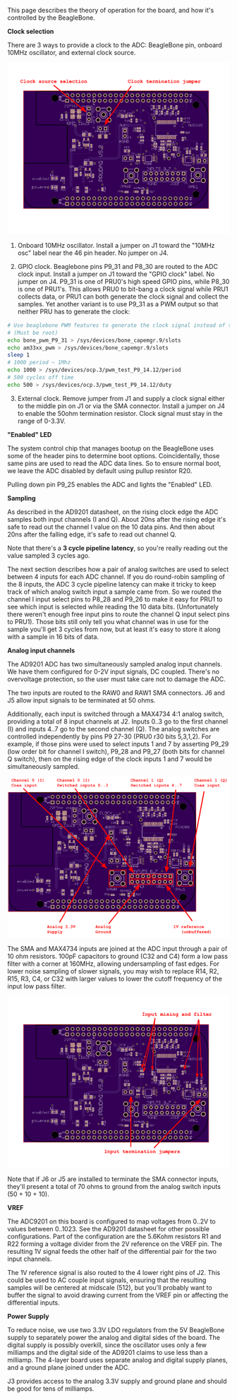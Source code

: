 This page describes the theory of operation for the board, and how it's controlled by the BeagleBone.

**Clock selection**

There are 3 ways to provide a clock to the ADC: BeagleBone pin, onboard 10MHz oscillator, and external clock source.

![Clock selection](clock_selection.png?raw=true "Clock selection")

1. Onboard 10MHz oscillator.  Install a jumper on J1 toward the "10MHz osc" label near the 46 pin header.  No jumper on J4.

2. GPIO clock.  Beaglebone pins P9_31 and P8_30 are routed to the ADC clock input.  Install a jumper on J1 toward the "GPIO clock" label.  No jumper on J4.  P9_31 is one of PRU0's high speed GPIO pins, while P8_30 is one of PRU1's.  This allows PRU0 to bit-bang a clock signal while PRU1 collects data, or PRU1 can both generate the clock signal and collect the samples.  Yet another variant is to use P9_31 as a PWM output so that neither PRU has to generate the clock:

```bash
# Use beaglebone PWM features to generate the clock signal instead of the default PRU-based approach
# (Must be root)
echo bone_pwm_P9_31 > /sys/devices/bone_capemgr.9/slots
echo am33xx_pwm > /sys/devices/bone_capemgr.9/slots
sleep 1
# 1000 period ~ 1Mhz
echo 1000 > /sys/devices/ocp.3/pwm_test_P9_14.12/period
# 500 cycles off time
echo 500 > /sys/devices/ocp.3/pwm_test_P9_14.12/duty
```

3. External clock.  Remove jumper from J1 and supply a clock signal either to the middle pin on J1 or via the SMA connector.  Install a jumper on J4 to enable the 50ohm termination resistor.  Clock signal must stay in the range of 0-3.3V.


**"Enabled" LED**

The system control chip that manages bootup on the BeagleBone uses some of the header pins to determine boot options.  Coincidentally, those same pins are used to read the ADC data lines.  So to ensure normal boot, we leave the ADC disabled by default using pullup resistor R20.

Pulling down pin P9_25 enables the ADC and lights the "Enabled" LED.

**Sampling**

As described in the AD9201 datasheet, on the rising clock edge the ADC samples both input channels (I and Q).  About 20ns after the rising edge it's safe to read out the channel I value on the 10 data pins.  And then about 20ns after the falling edge, it's safe to read out channel Q.  

Note that there's a **3 cycle pipeline latency**, so you're really reading out the value sampled 3 cycles ago.

The next section describes how a pair of analog switches are used to select between 4 inputs for each ADC channel.  If you do round-robin sampling of the 8 inputs, the ADC 3 cycle pipeline latency can make it tricky to keep track of which analog switch input a sample came from.  So we routed the channel I input select pins to P8_28 and P9_26 to make it easy for PRU1 to see which input is selected while reading the 10 data bits.  (Unfortunately there weren't enough free input pins to route the channel Q input select pins to PRU1).  Those bits still only tell you what channel was in use for the sample you'll get 3 cycles from now, but at least it's easy to store it along with a sample in 16 bits of data.

**Analog input channels**

The AD9201 ADC has two simultaneously sampled analog input channels.  We have them configured for 0-2V input signals, DC coupled.  There's no overvoltage protection, so the user must take care not to damage the ADC.

The two inputs are routed to the RAW0 and RAW1 SMA connectors.  J6 and J5 allow input signals to be terminated at 50 ohms. 

Additionally, each input is switched through a MAX4734 4:1 analog switch, providing a total of 8 input channels at J2.  Inputs 0..3 go to the first channel (I) and inputs 4..7 go to the second channel (Q).  The analog switches are controlled independently by pins P9 27-30 (PRU0 r30 bits 5,3,1,2).  For example, if those pins were used to select inputs 1 and 7 by asserting P9_29 (low order bit for channel I switch), P9_28 and P9_27 (both bits for channel Q switch), then on the rising edge of the clock inputs 1 and 7 would be simultaneously sampled. 

![Analog Inputs](analog_inputs.png?raw=true "Analog Inputs")

The SMA and MAX4734 inputs are joined at the ADC input through a pair of 10 ohm resistors.  100pF capacitors to ground (C32 and C4) form a low pass filter with a corner at 160MHz, allowing undersampling of fast edges.  For lower noise sampling of slower signals, you may wish to replace R14, R2, R15, R3, C4, or C32 with larger values to lower the cutoff frequency of the input low pass filter.

![Input termination and filtering](input_termination_filtering.png?raw=true "Input termination and filtering")

Note that if J6 or J5 are installed to terminate the SMA connector inputs, they'll present a total of 70 ohms to ground from the analog switch inputs (50 + 10 + 10).

**VREF**

The ADC9201 on this board is configured to map voltages from 0..2V to values between 0..1023.  See the AD9201 datasheet for other possible configurations.  Part of the configuration are the 5.6Kohm resistors R1 and R22 forming a voltage divider from the 2V reference on the VREF pin.  The resulting 1V signal feeds the other half of the differential pair for the two input channels.  

The 1V reference signal is also routed to the 4 lower right pins of J2.  This could be used to AC couple input signals, ensuring that the resulting samples will be centered at midscale (512), but you'll probably want to buffer the signal to avoid drawing current from the VREF pin or affecting the differential inputs.

**Power Supply**

To reduce noise, we use two 3.3V LDO regulators from the 5V BeagleBone supply to separately power the analog and digital sides of the board.  The digital supply is possibly overkill, since the oscillator uses only a few milliamps and the digital side of the AD9201 claims to use less than a milliamp.  The 4-layer board uses separate analog and digital supply planes, and a ground plane joined under the ADC.

J3 provides access to the analog 3.3V supply and ground plane and should be good for tens of milliamps.
